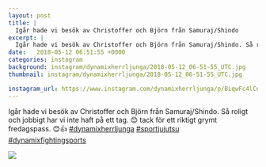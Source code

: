```yaml
---
layout: post
title: |
  Igår hade vi besök av Christoffer och Björn från Samuraj/Shindo
excerpt: |
  Igår hade vi besök av Christoffer och Björn från Samuraj/Shindo. Så roligt och jobbigt har vi inte haft på ett tag. 😊 tack för ett riktigt grymt fredagspass. 😊👍   
date:   2018-05-12 06:51:55 +0000
categories: instagram
background: instagram/dynamixherrljunga/2018-05-12_06-51-55_UTC.jpg
thumbnail: instagram/dynamixherrljunga/2018-05-12_06-51-55_UTC.jpg

instagram_url: https://www.instagram.com/dynamixherrljunga/p/BiqwFc4lCnj
---
```

Igår hade vi besök av Christoffer och Björn från Samuraj/Shindo. Så roligt och jobbigt har vi inte haft på ett tag. 😊 tack för ett riktigt grymt fredagspass. 😊👍 [#dynamixherrljunga](https://www.instagram.com/explore/tags/dynamixherrljunga/) [#sportjujutsu](https://www.instagram.com/explore/tags/sportjujutsu/) [#dynamixfightingsports](https://www.instagram.com/explore/tags/dynamixfightingsports/)



<img src='{{ site.baseurl }}/instagram/dynamixherrljunga/2018-05-12_06-51-55_UTC.jpg' class='img-fluid' />
